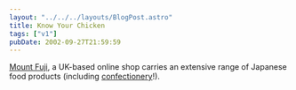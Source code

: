 ```yaml
---
layout: "../../../layouts/BlogPost.astro"
title: Know Your Chicken
tags: ["v1"]
pubDate: 2002-09-27T21:59:59
---
```


[Mount Fuji][1], a UK-based online shop carries an extensive range of Japanese food products (including [confectionery][2]!).

[1]: http://www.mountfuji.co.uk/ "Mount Fuji International Limited"
[2]: http://www.mountfuji.co.uk/acatalog/Mount_Fuji_Confectionery_7.html "Japan's famous Pocky, Hello Kitty, koala no march yokan, kaki no tane and Japanese sweets. We even stock Wasabi flavoured dried peas!"
